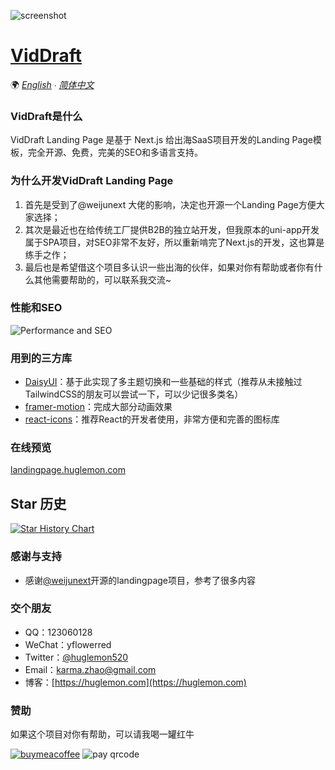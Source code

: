 ![screenshot](https://mp-bca925c9-72bc-4e92-8c87-d596015241bf.cdn.bspapp.com/2024/06/29/48052030-56853423-SafariLight.png)

# [VidDraft](https://landingpage.huglemon.com/)

🌍 *[English](README.md) ∙ [简体中文](README-zh.md)*

### VidDraft是什么

VidDraft Landing Page 是基于 Next.js 给出海SaaS项目开发的Landing Page模板，完全开源、免费，完美的SEO和多语言支持。

### 为什么开发VidDraft Landing Page

1. 首先是受到了@weijunext 大佬的影响，决定也开源一个Landing Page方便大家选择；
2. 其次是最近也在给传统工厂提供B2B的独立站开发，但我原本的uni-app开发属于SPA项目，对SEO非常不友好，所以重新啃完了Next.js的开发，这也算是练手之作；
3. 最后也是希望借这个项目多认识一些出海的伙伴，如果对你有帮助或者你有什么其他需要帮助的，可以联系我交流~

### 性能和SEO

![Performance and SEO](https://mp-bca925c9-72bc-4e92-8c87-d596015241bf.cdn.bspapp.com/2024/06/29/50354654-99418765-SafariLight.png)


### 用到的三方库

- [DaisyUI](https://daisyui.com/)：基于此实现了多主题切换和一些基础的样式（推荐从未接触过TailwindCSS的朋友可以尝试一下，可以少记很多类名）
- [framer-motion](https://www.framer.com/motion/)：完成大部分动画效果
- [react-icons](https://react-icons.github.io/react-icons/)：推荐React的开发者使用，非常方便和完善的图标库

### 在线预览

[landingpage.huglemon.com](https://landingpage.huglemon.com/)

## Star 历史

[![Star History Chart](https://api.star-history.com/svg?repos=huglemon/VidDraft-landing-page&type=Date)](https://star-history.com/#huglemon/VidDraft-landing-page&Date)


### 感谢与支持

-   感谢[@weijunext](https://weijunext.com/)开源的landingpage项目，参考了很多内容

### 交个朋友

-   QQ：123060128
-   WeChat：yflowerred
-   Twitter：[@huglemon520](x.com/huglemon520)
-   Email：[karma.zhao@gmail.com](mailto:karma.zhao@gmail.com)
-   博客：[https://huglemon.com](https://huglemon.com)

### 赞助

如果这个项目对你有帮助，可以请我喝一罐红牛

[![buymeacoffee](https://cdn.buymeacoffee.com/buttons/v2/default-yellow.png "buymeacoffee")](https://buymeacoffee.com/huglemon "buymeacoffee")
![pay qrcode](https://mp-bca925c9-72bc-4e92-8c87-d596015241bf.cdn.bspapp.com/2024/06/29/48706370-14858221-WechatIMG135.jpg)